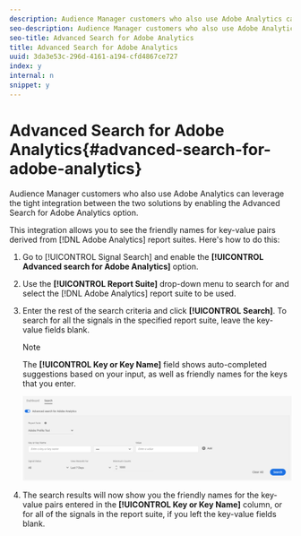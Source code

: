 ```yaml
---
description: Audience Manager customers who also use Adobe Analytics can leverage the tight integration between the two solutions by enabling the Advanced Search for Adobe Analytics option.
seo-description: Audience Manager customers who also use Adobe Analytics can leverage the tight integration between the two solutions by enabling the Advanced Search for Adobe Analytics option.
seo-title: Advanced Search for Adobe Analytics
title: Advanced Search for Adobe Analytics
uuid: 3da3e53c-296d-4161-a194-cfd4867ce727
index: y
internal: n
snippet: y
---
```


# Advanced Search for Adobe Analytics{#advanced-search-for-adobe-analytics}

Audience Manager customers who also use Adobe Analytics can leverage the tight integration between the two solutions by enabling the Advanced Search for Adobe Analytics option.

<a id="section_4F7D9FAE13A44C70B07D421059B5B66B"></a>

This integration allows you to see the friendly names for key-value pairs derived from [!DNL Adobe Analytics] report suites. Here's how to do this:

1. Go to [!UICONTROL Signal Search] and enable the **[!UICONTROL Advanced search for Adobe Analytics]** option. 

1. Use the **[!UICONTROL Report Suite]** drop-down menu to search for and select the [!DNL Adobe Analytics] report suite to be used. 

1. Enter the rest of the search criteria and click **[!UICONTROL Search]**. To search for all the signals in the specified report suite, leave the key-value fields blank.

   >[!NOTE]
   >
   >The **[!UICONTROL Key or Key Name]** field shows auto-completed suggestions based on your input, as well as friendly names for the keys that you enter.

   ![](assets/signals-search-analytics.png)

1. The search results will now show you the friendly names for the key-value pairs entered in the **[!UICONTROL Key or Key Name]** column, or for all of the signals in the report suite, if you left the key-value fields blank.

